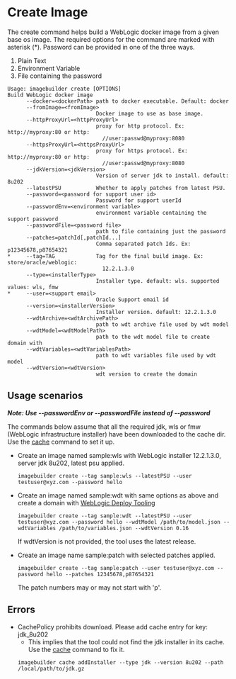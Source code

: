 # Create Image

The create command helps build a WebLogic docker image from a given base os image. The required options for the command 
are marked with asterisk (*). Password can be provided in one of the three ways. 
1) Plain Text
2) Environment Variable
3) File containing the password

```
Usage: imagebuilder create [OPTIONS]
Build WebLogic docker image
      --docker=<dockerPath> path to docker executable. Default: docker
      --fromImage=<fromImage>
                            Docker image to use as base image.
      --httpProxyUrl=<httpProxyUrl>
                            proxy for http protocol. Ex: http://myproxy:80 or http:
                              //user:passwd@myproxy:8080
      --httpsProxyUrl=<httpsProxyUrl>
                            proxy for https protocol. Ex: http://myproxy:80 or http:
                              //user:passwd@myproxy:8080
      --jdkVersion=<jdkVersion>
                            Version of server jdk to install. default: 8u202
      --latestPSU           Whether to apply patches from latest PSU.
      --password=<password for support user id>
                            Password for support userId
      --passwordEnv=<environment variable>
                            environment variable containing the support password
      --passwordFile=<password file>
                            path to file containing just the password
      --patches=patchId[,patchId...]
                            Comma separated patch Ids. Ex: p12345678,p87654321
*     --tag=TAG             Tag for the final build image. Ex: store/oracle/weblogic:
                              12.2.1.3.0
      --type=<installerType>
                            Installer type. default: wls. supported values: wls, fmw
*     --user=<support email>
                            Oracle Support email id
      --version=<installerVersion>
                            Installer version. default: 12.2.1.3.0
      --wdtArchive=<wdtArchivePath>
                            path to wdt archive file used by wdt model
      --wdtModel=<wdtModelPath>
                            path to the wdt model file to create domain with
      --wdtVariables=<wdtVariablesPath>
                            path to wdt variables file used by wdt model
      --wdtVersion=<wdtVersion>
                            wdt version to create the domain
```

## Usage scenarios

**_Note: Use --passwordEnv or --passwordFile instead of --password_**

The commands below assume that all the required jdk, wls or fmw (WebLogic infrastructure installer) have been downloaded
 to the cache dir. Use the [cache](cache.md) command to set it up.

- Create an image named sample:wls with WebLogic installer 12.2.1.3.0, server jdk 8u202, latest psu applied.
    ```
    imagebuilder create --tag sample:wls --latestPSU --user testuser@xyz.com --password hello
    ```

- Create an image named sample:wdt with same options as above and create a domain with [WebLogic Deploy Tooling](https://github.com/oracle/weblogic-deploy-tooling)
    ```
    imagebuilder create --tag sample:wdt --latestPSU --user testuser@xyz.com --password hello --wdtModel /path/to/model.json --wdtVariables /path/to/variables.json --wdtVersion 0.16
    ```
    If wdtVersion is not provided, the tool uses the latest release.

- Create an image name sample:patch with selected patches applied.
    ```
    imagebuilder create --tag sample:patch --user testuser@xyz.com --password hello --patches 12345678,p87654321
    ```
    The patch numbers may or may not start with 'p'.
    
## Errors

- CachePolicy prohibits download. Please add cache entry for key: jdk_8u202
    - This implies that the tool could not find the jdk installer in its cache. Use the [cache](cache.md) command to fix it.
    ```
    imagebuilder cache addInstaller --type jdk --version 8u202 --path /local/path/to/jdk.gz
    ```